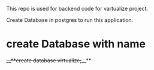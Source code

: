 This repo is used for backend code for vartualize project.

Create Database in postgres to run this application.

# create Database with name
 ~~__**create database virtualize;~~__**